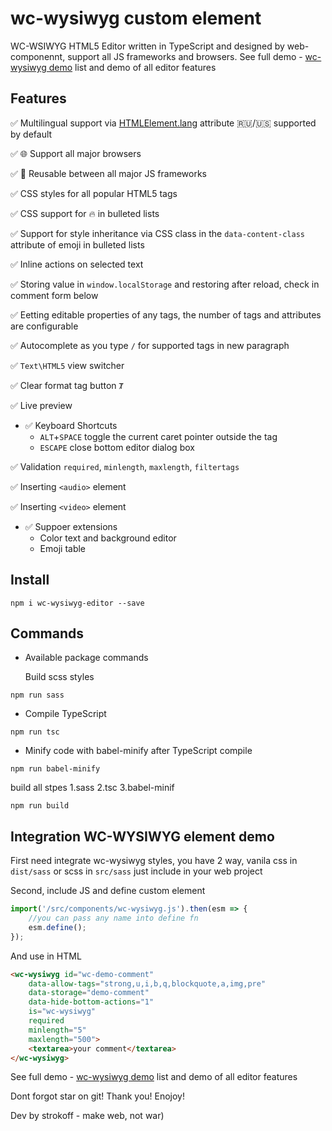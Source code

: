 # wc-wysiwyg custom element

WC-WSIWYG HTML5 Editor written in TypeScript and designed by web-componennt, support all JS frameworks and browsers.
See full demo - [wc-wysiwyg demo](https://webislife.ru/demo/wc-wysiwyg/) list and demo of all editor features

## Features
✅ Multilingual support via [HTMLElement.lang](https://developer.mozilla.org/en-US/docs/Web/API/HTMLElement/lang) attribute  🇷🇺/🇺🇸 supported by default

✅ 🌐 Support all major browsers

✅ 🚀 Reusable between all major JS frameworks

✅ CSS styles for all popular HTML5 tags

✅ CSS support for 🔥 in bulleted lists

✅ Support for style inheritance via CSS class in the `data-content-class` attribute of emoji in bulleted lists

✅ Inline actions on selected text

✅ Storing value in `window.localStorage` and restoring after reload, check in comment form below

✅ Eetting  editable properties of any tags, the number of tags and attributes are configurable

✅ Autocomplete as you type `/` for supported tags in new paragraph

✅ `Text\HTML5` view switcher

✅ Clear format tag button `Ⱦ`

✅ Live preview

- ✅ Keyboard Shortcuts
    - `ALT`+`SPACE` toggle the current caret pointer outside the tag
    - `ESCAPE` close bottom editor dialog box

✅ Validation `required`, `minlength`, `maxlength`, `filtertags`

✅ Inserting `<audio>` element

✅ Inserting `<video>` element

- ✅ Suppoer extensions
    - Color text and background editor
    -  Emoji table


## Install

```
npm i wc-wysiwyg-editor --save
```

## Commands

- Available package commands

    Build scss styles
```
npm run sass
```
- Compile TypeScript
```
npm run tsc
```
- Minify code with babel-minify after TypeScript compile
```
npm run babel-minify
```
build all stpes 1.sass 2.tsc 3.babel-minif

```
npm run build
```

## Integration WC-WYSIWYG element demo
<!--
```
<wc-wysiwyg value="foo">
  <textarea></textarea>
</wc-wysiwyg>
```
-->
First need integrate wc-wysiwyg styles, you have 2 way, vanila css in `dist/sass` or scss in `src/sass` just include in your web project

Second, include JS and define custom element
```javascript
import('/src/components/wc-wysiwyg.js').then(esm => {
    //you can pass any name into define fn
    esm.define();
});
```
And use in HTML

```html
<wc-wysiwyg id="wc-demo-comment"
    data-allow-tags="strong,u,i,b,q,blockquote,a,img,pre"
    data-storage="demo-comment"
    data-hide-bottom-actions="1"
    is="wc-wysiwyg"
    required
    minlength="5"
    maxlength="500">
    <textarea>your comment</textarea>
</wc-wysiwyg>
```


See full demo - [wc-wysiwyg demo](https://webislife.ru/demo/wc-wysiwyg/) list and demo of all editor features

Dont forgot star on git! Thank you! Enojoy!

Dev by strokoff - make web, not war)